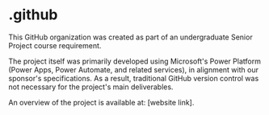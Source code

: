 # .github

This GitHub organization was created as part of an undergraduate Senior Project course requirement.

The project itself was primarily developed using Microsoft's Power Platform (Power Apps, Power Automate, and related services), in alignment with our sponsor's specifications. As a result, traditional GitHub version control was not necessary for the project's main deliverables.

An overview of the project is available at: [website link].
